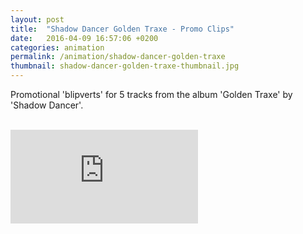 ```yaml
---
layout: post
title:  "Shadow Dancer Golden Traxe - Promo Clips"
date:   2016-04-09 16:57:06 +0200
categories: animation
permalink: /animation/shadow-dancer-golden-traxe
thumbnail: shadow-dancer-golden-traxe-thumbnail.jpg
---
```

Promotional 'blipverts' for 5 tracks from the album 'Golden Traxe' by 'Shadow Dancer'.
<br />
<br />
<!-- <iframe src="https://player.vimeo.com/video/32801374?badge=0&byline=0&portrait=0&title=0&player_id=0&color=fa3635" width="720" height="295" frameborder="0" webkitallowfullscreen mozallowfullscreen allowfullscreen></iframe> -->

<div class="auto-resizable-iframe">
  <div>
    <iframe frameborder="0" allowfullscreen="" webkitallowfullscreen mozallowfullscreen allowfullscreen src="http://player.vimeo.com/video/32801374?badge=0&byline=0&portrait=0&title=0&player_id=0&color=fa3635"></iframe>
  </div>
</div>
